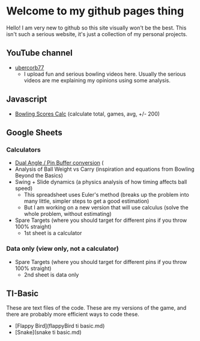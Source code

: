 # Welcome to my github pages thing

Hello! I am very new to github so this site visually won't be the best. This isn't such a serious website, it's just a collection of my personal projects.

## YouTube channel
- [ubercorb77](https://youtube.com/c/ubercorb77panda/videos)
  - I upload fun and serious bowling videos here. Usually the serious videos are me explaining my opinions using some analysis.

## Javascript
- [Bowling Scores Calc](bowlingScoreCalc.html) (calculate total, games, avg, +/- 200)

## Google Sheets
### Calculators
- [Dual Angle / Pin Buffer conversion](https://docs.google.com/spreadsheets/d/1Ps0zo3vpZN99l0kZYcBa-ZYu2aUZIzsjTYAIoCsKqUY/edit?usp=sharing) (
- Analysis of Ball Weight vs Carry (inspiration and equations from Bowling Beyond the Basics)
- Swing + Slide dynamics (a physics analysis of how timing affects ball speed)
  - This spreadsheet uses Euler's method (breaks up the problem into many little, simpler steps to get a good estimation)
  - But I am working on a new version that will use calculus (solve the whole problem, without estimating)
- Spare Targets (where you should target for different pins if you throw 100% straight)
  - 1st sheet is a calculator

### Data only (view only, not a calculator)
- Spare Targets (where you should target for different pins if you throw 100% straight)
  - 2nd sheet is data only

## TI-Basic
These are text files of the code. These are my versions of the game, and there are probably more efficient ways to code these.
- [Flappy Bird](flappyBird ti basic.md)
- [Snake](snake ti basic.md)
